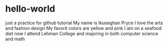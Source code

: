 # hello-world
just a practice for github tutorial
My name is Ikuseghan Pryce
I love the arts and fashion design
My favorit colors are yellow and pink
I am on a seafood diet now
I attend Lehman College and majoring in both computer science and math
